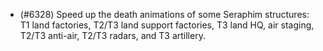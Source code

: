 - (#6328) Speed up the death animations of some Seraphim structures: T1 land factories, T2/T3 land support factories, T3 land HQ, air staging, T2/T3 anti-air, T2/T3 radars, and T3 artillery.
